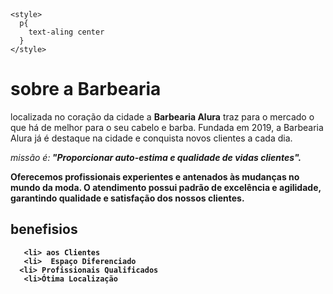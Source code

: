 
<!DOCTYPE html>
<html lang="en">
<head>
    <meta charset="UTF-8">
    <meta http-equiv="X-UA-Compatible" content="IE=edge">
    <meta name="viewport" content="width=device-width, initial-scale=1.0">
    <title>barbeariagithub</title>
    <link rel="stylesheet" href="style.css"

    <style> 
      p{
        text-aling center
      }
    </style>
     
</head>
<body>
    <h1> <stale=" text-aling: center ; background: #cccccc ">sobre a Barbearia </h1>


</head>
<p stale="text-aling:center">localizada no coração da cidade a <strong>  Barbearia Alura</strong> traz para o
        mercado o que há de melhor para o seu cabelo e barba. 
        Fundada em 2019, a Barbearia Alura já é destaque
         na cidade e conquista novos clientes a cada dia.</p>

   <p stale="font-size: 20px; text-aling: center"><em> missão é:<strong> "Proporcionar auto-estima e qualidade de    
    vidas clientes". </stron> </em></p>
    
   <p stale="text-aling:*center"> Oferecemos profissionais experientes e antenados às mudanças
     no mundo da moda. O atendimento possui padrão de excelência e agilidade, garantindo qualidade
       e satisfação dos nossos clientes.</p> <h2>benefisios </h2>
       
       <li> aos Clientes
       <li>  Espaço Diferenciado
      <li> Profissionais Qualificados
       <li>Ótima Localização
</body>
</html>
